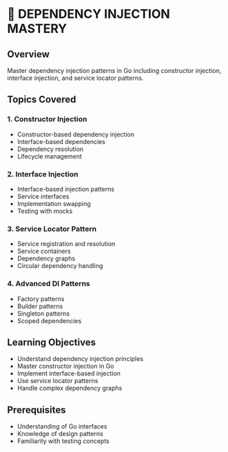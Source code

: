 # 💉 DEPENDENCY INJECTION MASTERY

## Overview
Master dependency injection patterns in Go including constructor injection, interface injection, and service locator patterns.

## Topics Covered

### 1. Constructor Injection
- Constructor-based dependency injection
- Interface-based dependencies
- Dependency resolution
- Lifecycle management

### 2. Interface Injection
- Interface-based injection patterns
- Service interfaces
- Implementation swapping
- Testing with mocks

### 3. Service Locator Pattern
- Service registration and resolution
- Service containers
- Dependency graphs
- Circular dependency handling

### 4. Advanced DI Patterns
- Factory patterns
- Builder patterns
- Singleton patterns
- Scoped dependencies

## Learning Objectives
- Understand dependency injection principles
- Master constructor injection in Go
- Implement interface-based injection
- Use service locator patterns
- Handle complex dependency graphs

## Prerequisites
- Understanding of Go interfaces
- Knowledge of design patterns
- Familiarity with testing concepts
